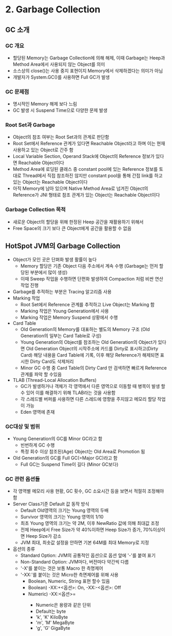 # 2. Garbage Collection

## GC 소개
### GC 개요
- 할당된 Memory는 Garbage Collection에 의해 해제, 이때 Garbage는 Heep과 Method Area에서 사용되지 않는 Object를 의미
- 소스상의 close()는 사용 중지 표현이지 Memory에서 삭제하겠다는 의미가 아님
- 개발자가 System.GC()를 사용하면 Full GC가 발생
### GC 문제점
- 명시적인 Memory 해제 보다 느림
- GC 발생 시 Suspend Time으로 다양한 문제 발생
### Root Set과 Garbage
- Object의 참조 여부는 Root Set과의 관계로 판단함
- Root Set에서 Reference 관계가 있다면 Reachable Object라고 하며 이는 현재 사용하고 있는 Object로 간주 함
- Local Variable Section, Operand Stack에 Object의 Reference 정보가 있다면 Reachable Object이다
- Method Area에 로딩된 클래스 중 constant pool에 있는 Reference 정보를 토대로 Thread에서 직접 참조하진 않지만 constant pool을 통해 간접 link를 하고 있는 Object는 Reachable Object이다
- 아직 Memory에 남아 있으며 Native Method Area로 넘겨진 Object의 Reference가 JNI 형태로 참조 관계가 있는 Object는 Reachable Object이다
### Garbage Collection 목적
- 새로운 Object의 할당을 위해 한정된 Heep 공간을 재활용하기 위해서
- Free Space의 크기 보다 큰 Object에게 공간을 활용할 수 없음
## HotSpot JVM의 Garbage Collection
- Object가 모인 곳은 단펴화 발생 활률이 높다
    - Memory 할당은 기존 Object 다음 주소에서 계속 수행 (Garbage는 먼저 할당된 부분에서 많이 생성)
    - 이때 Sweep 작업을 수행하면 단편화 발생하여 Compaction 처럼 비싼 연산 작업 진행
- Garbage를 추적하는 부분은 Tracing 알고리즘 사용
- Marking 작업
    - Root Set에서 Reference 관계를 추적하고 Live Object는 Marking 함
    - Marking 작업은 Young Generation에서 사용
    - Marking 작업은 Memory Suspend 상황에서 수행
- Card Table
    - Old Generation의 Memory를 대표하는 별도의 Memory 구조 (Old Generation의 일부는 Card Table로 구성)
    - Young Generation의 Object를 참조하는 Old Generation의 Object가 있다면 Old Generation Object의 시작주소에 카드를 Dirty로 표시하고(Dirty Card) 해당 내용을 Card Table에 기록, 이후 해당 Reference가 해제되면 표시한 Dirty Card도 삭제처리
    - Minor GC 수행 중 Card Table의 Dirty Card 만 검색하면 빠르게 Reference 관계를 파악 할 수있음
- TLAB (Thread-Local Allocation Buffers)
    - GC가 발생하거나 객체가 각 영역에서 다른 영역으로 이동할 때 병목이 발생 할수 있어 이를 해결하기 위해 TLAB라는 것을 사용함
    - 각 스레드별 버퍼를 사용하면 다른 스레드에 영향을 주지않고 메모리 할당 작업이 가능
    - Eden 영역에 존재
### GC대상 및 범위
- Young Generation의 GC를 Minor GC라고 함
    - 빈번하게 GC 수행
    - 특정 회수 이상 참조된(Age) Object는 Old Area로 Promotion 됨
- Old Generation의 GC를 Full GC(=Major GC)라고 함
    - Full GC는 Suspend Time이 길다 (Minor GC보다)
### GC 관련 옵션들
- 각 영역별 메모리 사용 현황, GC 횟수, GC 소요시간 등을 보면서 적절히 조정해야함  
- Server Class기준 Default 값 동작 방식
    - Default Old영역의 크기는 Young 영역의 두배
    - Survivor 영역의 크기는 Young 영역의 1/10
    - 최초 Young 영역의 크기는 약 2M, 이후 NewRatio 값에 의해 최대값 조정
    - 전체 Heep에서 Free Size가 약 40%이하면 Heep Size가 증가, 70%이상이면 Heep Size가 감소
    - JVM 최대, 최솟값 설정을 안하면 기본 64M를 최대 Memory로 지정
- 옵션의 종류
    - Standard Option: JVM의 공통적인 옵션으로 옵션 앞에 '-'를 붙여 표기
    - Non-Standard Option: JVM마다, 버전마다 약간씩 다름
    - '-X'를 붙이는 것은 보통 Macro 한 측명제어
    - '-XX:'를 붙이는 것은 Micro한 측면제어를 위해 사용
        - Boolean, Numeric, String 표현 할수 있음
        - Boolean) -XX:+<옵션>: On, -XX:-<옵션>: Off
        - Numeric) -XX:<옵션>=<Numberic>
            - Numeric은 용량과 같은 단위
            - Default는 byte
            - 'k', 'K' KiloByte
            - 'm', 'M' MegaByte
            - 'g', 'G' GigaByte
